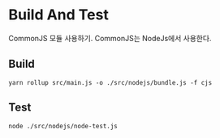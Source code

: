 # Build And Test 

CommonJS 모듈 사용하기. CommonJS는 NodeJs에서 사용한다. 

## Build 
```
yarn rollup src/main.js -o ./src/nodejs/bundle.js -f cjs
```

## Test
```
node ./src/nodejs/node-test.js 
```

